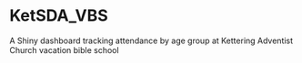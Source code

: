 # KetSDA_VBS
A Shiny dashboard tracking attendance by age group at Kettering Adventist Church vacation bible school

